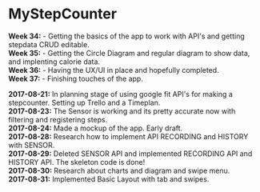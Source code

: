   # MyStepCounter    
**Week 34:** - Getting the basics of the app to work with API's and getting stepdata CRUD editable.  
**Week 35:** - Getting the Circle Diagram and regular diagram to show data, and implenting calorie data.  
**Week 36:** - Having the UX/UI in place and hopefully completed.  
**Week 37:** - Finishing touches of the app.  
  
**2017-08-21:** In planning stage of using google fit API's for making a stepcounter. Setting up Trello and a Timeplan.  
**2017-08-23:** The Sensor is working and its pretty accurate now with filtering and registering steps.  
**2017-08-24:** Made a mockup of the app. Early draft.  
**2017-08-28:** Research how to implement API RECORDING and HISTORY with SENSOR.  
**2017-08-29:** Deleted SENSOR API and implemented RECORDING API and HISTORY API. The skeleton code is done!  
**2017-08-30:** Research about charts and diagram and swipe menu.  
**2017-08-31:** Implemented Basic Layout with tab and swipes.  
